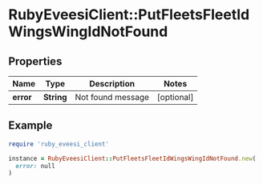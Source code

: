 # RubyEveesiClient::PutFleetsFleetIdWingsWingIdNotFound

## Properties

| Name | Type | Description | Notes |
| ---- | ---- | ----------- | ----- |
| **error** | **String** | Not found message | [optional] |

## Example

```ruby
require 'ruby_eveesi_client'

instance = RubyEveesiClient::PutFleetsFleetIdWingsWingIdNotFound.new(
  error: null
)
```

